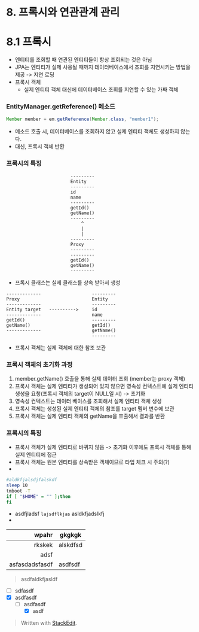 
# 8. 프록시와 연관관계 관리

# 8.1 프록시

* 엔티티를 조회할 때 연관된 엔티티들이 항상 조회되는 것은 아님
* JPA는 엔티티가 실제 사용될 때까지 데이터베이스에서 조회를 지연시키는 방법을 제공 -> 지연 로딩
* 프록시 객체
	* 실제 엔티티 객체 대신에 데이터베이스 조회를 지연할 수 있는 가짜 객체

### EntityManager.getReference() 메소드
```java
Member member = em.getReference(Member.class, "member1");
```
* 메소드 호출 시, 데이터베이스를 조회하지 않고 실제 엔티티 객체도 생성하지 않는다.
* 대신, 프록시 객체 반환

### 프록시의 특징
```
						---------
						Entity
						---------
						id
						name
						---------
						getId()
						getName()
						---------
						    ^
						    |
						    |
						---------
						Proxy
						---------
						---------
						getId()
						getName()
						---------

```
* 프록시 클래스는 실제 클래스를 상속 받아서 생성
```
-------------					---------
Proxy							Entity
-------------					---------
Entity target	---------->		id
-------------					name
getId()							---------
getName()						getId()
-------------					getName()
								---------
```
* 프록시 객체는 실제 객체에 대한 참조 보관

### 프록시 객체의 초기화 과정

1. member.getName() 호출을 통해 실제 데이터 조회 (member는 proxy 객체)
2. 프록시 객체는 실제 엔티티가 생성되어 있지 않으면 영속성 컨텍스트에 실제 엔티티 생성을 요청(프록시 객체의 target이 NULL일 시) -> 초기화
3. 영속성 컨텍스트는 데이터 베이스를 조회해서 실제 엔티티 객체 생성
4. 프록시 객체는 생성된 실제 엔티티 객체의 참조를 target 멤버 변수에 보관
5. 프록시 객체는 실제 엔티티 객체의 getName을 호출해서 결과를 반환

### 프록시의 특징

* 프록시 객체가 실제 엔티티로 바뀌지 않음 -> 초기화 이후에도 프록시 객체를 통해 실제 엔티티에 접근
* 프록시 객체는 원본 엔티티를 상속받은 객체이므로 타입 체크 시 주의(?)
* 




```bash
#aldkfjalsdjfalskdf
sleep 10
tmboot -T
if [ "$HOME" = "" ];then
fi

```

* asdfjladsf `lajsdflkjas` asldkfjadslkfj 
* 

| wpahr | gkgkgk|
|--:|--|
| rkskek | alskdfsd
| adsf|
|asfasdadsfasdf | asdfsdf

> asdfaldkfjasldf
> 

* [ ] sdfasdf
* [x] asdfasdf	
	* [ ] asdfasdf
		* [x] asdf	

> Written with [StackEdit](https://stackedit.io/).
<!--stackedit_data:
eyJoaXN0b3J5IjpbLTY1ODkzMTA4NywxMzU2OTk3ODEzLDIwOT
MwMTg2OTUsLTc5MjA1NDA1NiwxMTk3MDUyODE5LDExMjg0MDM2
MTMsLTE0MDQxMzkwMzVdfQ==
-->